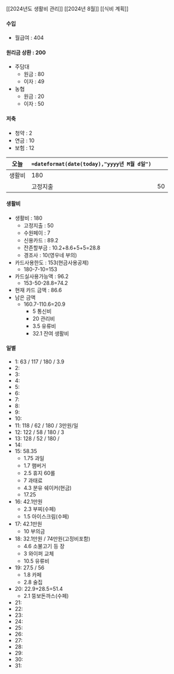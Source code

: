 [[2024년도 생활비 관리]]
[[2024년 8월]]
[[식비 계획]]

#### 수입
- 월급여 : 404

#### 원리금 상환 : 200
- 주담대
	- 원금 : 80
	- 이자 : 49
- 농협
	- 원금 : 20
	- 이자 : 50

#### 저축
- 청약 : 2
- 연금 : 10
- 보험 : 12

| 오늘  | `=dateformat(date(today),"yyyy년 M월 d일")` |     |
| --- | ---------------------------------------- | --- |
| 생활비 | 180                                      |     |
|     | 고정지출                                     | 50  |

#### 생활비
- 생활비 : 180
	- 고정지출 : 50
	- 수원페이 : 7
	- 신용카드 : 89.2
	- 잔존할부금 : 10.2+8.6+5+5=28.8
	- 경조사 : 10(영우네 부의)
- 카드사용한도 : 153(현금사용공제)
	- 180-7-10=153
- 카드실사용가능액 : 96.2
	- 153-50-28.8=74.2
- 현재 카드 금액 : 86.6
- 남은 금액
	- 160.7-110.6=20.9
		- 5 통신비
		- 20 관리비
		- 3.5 유류비 
		- 32.1 잔여 생활비

#### 일별
- 1: 63 / 117 / 180 / 3.9
- 2: 
- 3: 
- 4: 
- 5: 
- 6:
- 7: 
- 8: 
- 9: 
- 10: 
- 11: 118 / 62 / 180 / 3만원/일
- 12: 122 / 58 / 180 / 3
- 13: 128 / 52 / 180 / 
- 14: 
- 15: 58.35
	- 1.75 과일
	- 1.7 햄버거
	- 2.5 휴지 60롤
	- 7 과태료
	- 4.3 분유 쉐이커(현금)
	- 17.25
- 16: 42.1만원
	- 2.3 부찌(수페)
	- 1.5 아이스크림(수페)
- 17: 42.1만원
	- 10 부의금
- 18: 32.1만원 / 74만원(고정비포함)
	- 4.6 소불고기 등 장
	- 3 와이퍼 교체
	- 10.5 유류비
- 19: 27.5 / 56
	- 1.8 카페
	- 2.8 술집
- 20: 22.9+28.5=51.4
	- 2.1 뚱보돈까스(수페)
- 21: 
- 22: 
- 23: 
- 24: 
- 25: 
- 26: 
- 27: 
- 28: 
- 29: 
- 30: 
- 31: 